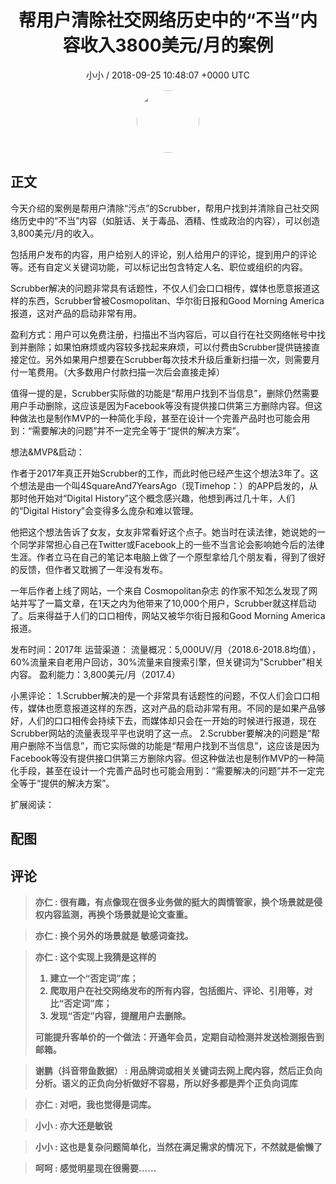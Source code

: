 <h1 align="center">帮用户清除社交网络历史中的“不当”内容收入3800美元/月的案例</h1>
<p align="center">
    <a>小小 / 2018-09-25 10:48:07 &#43;0000 UTC</a>
</p>

<div align="center">
    <img src="https://images.zsxq.com/FqJETMd11eiK85RFbTPRtoG5QYxK?e=1590940799&amp;token=kIxbL07-8jAj8w1n4s9zv64FuZZNEATmlU_Vm6zD:H6UajWFKcHQPgpL_rSpAkKn0ado=" width="100" height="100" style="border:1px solid;border-radius:50%; color:#ffffff"/>
</div>

## 正文

<div>
 

今天介绍的案例是帮用户清除“污点”的Scrubber，帮用户找到并清除自己社交网络历史中的“不当”内容（如脏话、关于毒品、酒精、性或政治的内容），可以创造3,800美元/月的收入。

包括用户发布的内容，用户给别人的评论，别人给用户的评论，提到用户的评论等。还有自定义关键词功能，可以标记出包含特定人名、职位或组织的内容。

Scrubber解决的问题非常具有话题性，不仅人们会口口相传，媒体也愿意报道这样的东西，Scrubber曾被Cosmopolitan、华尔街日报和Good Morning America报道，这对产品的启动非常有用。

盈利方式：用户可以免费注册，扫描出不当内容后，可以自行在社交网络帐号中找到并删除；如果怕麻烦或内容较多找起来麻烦，可以付费由Scrubber提供链接直接定位。另外如果用户想要在Scrubber每次技术升级后重新扫描一次，则需要月付一笔费用。（大多数用户付款扫描一次后会直接走掉）

值得一提的是，Scrubber实际做的功能是“帮用户找到不当信息”，删除仍然需要用户手动删除，这应该是因为Facebook等没有提供接口供第三方删除内容。但这种做法也是制作MVP的一种简化手段，甚至在设计一个完善产品时也可能会用到：“需要解决的问题”并不一定完全等于“提供的解决方案”。

想法&amp;MVP&amp;启动：

作者于2017年真正开始Scrubber的工作，而此时他已经产生这个想法3年了。这个想法是由一个叫4SquareAnd7YearsAgo（现Timehop：）的APP启发的，从那时他开始对“Digital History”这个概念感兴趣，他想到再过几十年，人们的“Digital History”会变得多么庞杂和难以管理。

他把这个想法告诉了女友，女友非常看好这个点子。她当时在读法律，她说她的一个同学非常担心自己在Twitter或Facebook上的一些不当言论会影响她今后的法律生涯。作者立马在自己的笔记本电脑上做了一个原型拿给几个朋友看，得到了很好的反馈，但作者又耽搁了一年没有发布。

一年后作者上线了网站，一个来自 Cosmopolitan杂志 的作家不知怎么发现了网站并写了一篇文章，在1天之内为他带来了10,000个用户，Scrubber就这样启动了。后来得益于人们的口口相传，网站又被华尔街日报和Good Morning America报道。

发布时间：2017年
运营渠道：
流量概况：5,000UV/月（2018.6-2018.8均值），60%流量来自老用户回访，30%流量来自搜索引擎，但关键词为&#34;Scrubber&#34;相关内容。
盈利能力：3,800美元/月（2017.4）

小黑评论：
1.Scrubber解决的是一个非常具有话题性的问题，不仅人们会口口相传，媒体也愿意报道这样的东西，这对产品的启动非常有用。不同的是如果产品够好，人们的口口相传会持续下去，而媒体却只会在一开始的时候进行报道，现在Scrubber网站的流量表现平平也说明了这一点。
2.Scrubber要解决的问题是“帮用户删除不当信息”，而它实际做的功能是“帮用户找到不当信息”，这应该是因为Facebook等没有提供接口供第三方删除内容。但这种做法也是制作MVP的一种简化手段，甚至在设计一个完善产品时也可能会用到：“需要解决的问题”并不一定完全等于“提供的解决方案”。

扩展阅读：

</div>

## 配图
<div class="image" align="center">

</div>

## 评论

<div align="left">
<div>

<blockquote >
<span> <strong>亦仁 : 很有趣，有点像现在很多业务做的挺大的舆情管家，换个场景就是侵权内容监测，再换个场景就是论文查重。 </strong></span>
</blockquote>

<blockquote >
<span> <strong>亦仁 : 换个另外的场景就是 敏感词查找。 </strong></span>
</blockquote>

<blockquote >
<span> <strong>亦仁 : 这个实现上我猜是这样的

1. 建立一个“否定词”库；
2. 爬取用户在社交网络发布的所有内容，包括图片、评论、引用等，对比“否定词”库；
3. 发现“否定”内容，提醒用户去删除。

可能提升客单价的一个做法：开通年会员，定期自动检测并发送检测报告到邮箱。 </strong></span>
</blockquote>

<blockquote >
<span> <strong>谢鹏（抖音带鱼数据） : 用品牌词或相关关键词去网上爬内容，然后正负向分析。语义的正负向分析做好不容易，所以好多都是弄个正负向词库 </strong></span>
</blockquote>

<blockquote >
<span> <strong>亦仁 : 对吧，我也觉得是词库。 </strong></span>
</blockquote>

<blockquote >
<span> <strong>小小 : 亦大还是敏锐 </strong></span>
</blockquote>

<blockquote >
<span> <strong>小小 : 这也是复杂问题简单化，当然在满足需求的情况下，不然就是偷懒了 </strong></span>
</blockquote>

<blockquote >
<span> <strong>呵呵 : 感觉明星现在很需要…… </strong></span>
</blockquote>

</div>
</div>